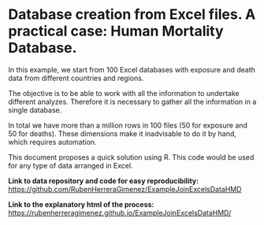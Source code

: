 # Database creation from Excel files. A practical case: Human Mortality Database.

In this example, we start from 100 Excel databases with exposure and death data from different countries and regions.

The objective is to be able to work with all the information to undertake different analyzes. Therefore it is necessary to gather all the information in a single database.

In total we have more than a million rows in 100 files (50 for exposure and 50 for deaths). These dimensions make it inadvisable to do it by hand, which requires automation.

This document proposes a quick solution using R. This code would be used for any type of data arranged in Excel.

**Link to data repository and code for easy reproducibility:** 
https://github.com/RubenHerreraGimenez/ExampleJoinExcelsDataHMD


**Link to the explanatory html of the process:** 
https://rubenherreragimenez.github.io/ExampleJoinExcelsDataHMD/
